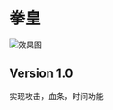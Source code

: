# 拳皇

![效果图](https://raw.githubusercontent.com/Swiftie13st/Figurebed/main/img/202205310922671.gif)

## Version 1.0

实现攻击，血条，时间功能
